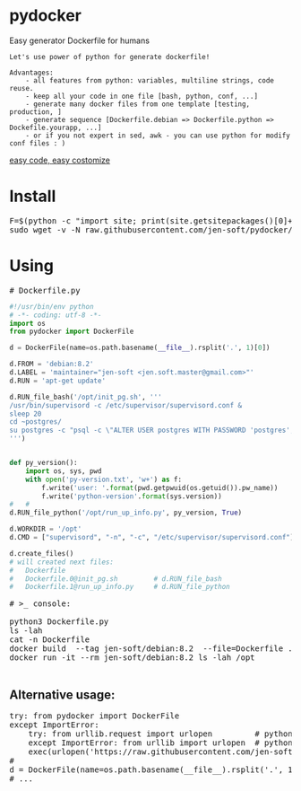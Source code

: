 # pydocker
Easy generator Dockerfile for humans

    Let's use power of python for generate dockerfile!
    
    Advantages:
        - all features from python: variables, multiline strings, code reuse.
        - keep all your code in one file [bash, python, conf, ...]
        - generate many docker files from one template [testing, production, ]
        - generate sequence [Dockerfile.debian => Dockerfile.python => Dockefile.yourapp, ...]
        - or if you not expert in sed, awk - you can use python for modify conf files : )
<a href="https://github.com/jen-soft/pydocker/blob/master/pydocker.py#L104" target="_blank">easy code, easy costomize</a>

# Install
<pre>
F=$(python -c "import site; print(site.getsitepackages()[0]+'/pydocker.py')")
sudo wget -v -N raw.githubusercontent.com/jen-soft/pydocker/master/pydocker.py -O $F
</pre>

# Using 
<pre># Dockerfile.py</pre>
```python
#!/usr/bin/env python
# -*- coding: utf-8 -*-
import os
from pydocker import DockerFile

d = DockerFile(name=os.path.basename(__file__).rsplit('.', 1)[0])

d.FROM = 'debian:8.2'
d.LABEL = 'maintainer="jen-soft <jen.soft.master@gmail.com>"'
d.RUN = 'apt-get update'

d.RUN_file_bash('/opt/init_pg.sh', '''
/usr/bin/supervisord -c /etc/supervisor/supervisord.conf &
sleep 20
cd ~postgres/
su postgres -c "psql -c \"ALTER USER postgres WITH PASSWORD 'postgres';\" "
''')


def py_version():
    import os, sys, pwd
    with open('py-version.txt', 'w+') as f:
        f.write('user: '.format(pwd.getpwuid(os.getuid()).pw_name))
        f.write('python-version'.format(sys.version))
#   #
d.RUN_file_python('/opt/run_up_info.py', py_version, True)

d.WORKDIR = '/opt'
d.CMD = ["supervisord", "-n", "-c", "/etc/supervisor/supervisord.conf"]

d.create_files()
# will created next files:
#   Dockerfile
#   Dockerfile.0@init_pg.sh         # d.RUN_file_bash
#   Dockerfile.1@run_up_info.py     # d.RUN_file_python
```

<pre>
# >_ console:

python3 Dockerfile.py
ls -lah
cat -n Dockerfile
docker build  --tag jen-soft/debian:8.2  --file=Dockerfile ./
docker run -it --rm jen-soft/debian:8.2 ls -lah /opt

</pre>


## Alternative usage:
<pre>
try: from pydocker import DockerFile
except ImportError:
    try: from urllib.request import urlopen         # python-3
    except ImportError: from urllib import urlopen  # python-2
    exec(urlopen('https://raw.githubusercontent.com/jen-soft/pydocker/master/pydocker.py').read())
#
d = DockerFile(name=os.path.basename(__file__).rsplit('.', 1)[0])
# ...
</pre>
